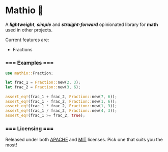 # Mathio 🚀️ 

A ***lightweight***, ***simple*** and ***straight-forward*** opinionated library for **math** used in other projects.

Current features are:

* Fractions


### === Examples ===
```rust
use mathio::Fraction;

let frac_1 = Fraction::new(2, 3);
let frac_2 = Fraction::new(3, 6);
 
assert_eq!(frac_1 + frac_2, Fraction::new(7, 6));
assert_eq!(frac_1 - frac_2, Fraction::new(1, 6));
assert_eq!(frac_1 * frac_2, Fraction::new(1, 3));
assert_eq!(frac_1 / frac_2, Fraction::new(4, 3));
assert_eq!(frac_1 >= frac_2, true);
```

### === Licensing ===
Released under both [APACHE](./LICENSE-APACHE) and [MIT](./LICENSE-MIT) licenses. Pick one that suits you the most!
